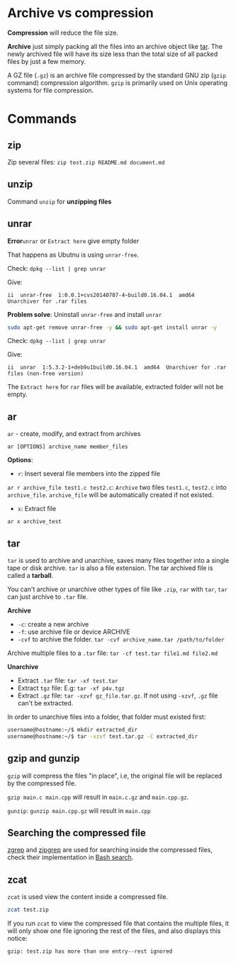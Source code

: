 # Archive vs compression

**Compression** will reduce the file size.

**Archive** just simply packing all the files into an archive object like [tar](#tar). The newly archived file will have its size less than the total size of all packed files by just a few memory.

A GZ file (``.gz``) is an archive file compressed by the standard GNU zip (``gzip`` command) compression algorithm. ``gzip`` is primarily used on Unix operating systems for file compression.

# Commands

## zip

Zip several files: ``zip test.zip README.md document.md``

## unzip

Command ``unzip`` for **unzipping files**

## unrar

**Error**``unrar`` or ``Extract here`` give empty folder

That happens as Ubutnu is using ``unrar-free``.

Check: ``dpkg --list | grep unrar``

Give:

```
ii  unrar-free  1:0.0.1+cvs20140707-4~build0.16.04.1  amd64  Unarchiver for .rar files
```

**Problem solve**: Uninstall ``unrar-free`` and install ``unrar`` 

```sh
sudo apt-get remove unrar-free -y && sudo apt-get install unrar -y
```
Check: ``dpkg --list | grep unrar``

Give:

```
ii  unrar  1:5.3.2-1+deb9u1build0.16.04.1  amd64  Unarchiver for .rar files (non-free version)
```

The ``Extract here`` for ``rar`` files will be available, extracted folder will not be empty. 

## ar

``ar`` - create, modify, and extract from archives

``ar [OPTIONS] archive_name member_files``

**Options**:

* ``r``: Insert several file members into the zipped file

``ar r archive_file test1.c test2.c``: ``Archive`` two files ``test1.c``, ``test2.c`` into ``archive_file``. ``archive_file`` will be automatically created if not existed.

* ``x``: Extract file

``ar x archive_test``

## tar

``tar`` is used to archive and unarchive, saves many files together into a single tape or disk archive. ``tar`` is also a file extension. The tar archived file is called a **tarball**.

You can't archive or unarchive other types of file like ``.zip``, ``rar`` with ``tar``, ``tar`` can just archive to ``.tar`` file.

**Archive**
* ``-c``: create a new archive
* ``-f``: use archive file or device ARCHIVE
* ``-cvf`` to archive the folder. ``tar -cvf archive_name.tar /path/to/folder``

Archive multiple files to a ``.tar`` file: ``tar -cf test.tar file1.md file2.md``

**Unarchive**
* Extract ``.tar`` file: ``tar -xf test.tar``
* Extract ``tgz`` file: E.g: ``tar -xf p4v.tgz``
* Extract ``.gz`` file: ``tar -xzvf gz_file.tar.gz``. If not using ``-xzvf``, ``.gz`` file can't be extracted.

In order to unarchive files into a folder, that folder must existed first:

```sh
username@hostname:~/$ mkdir extracted_dir
username@hostname:~/$ tar -xzvf test.tar.gz -C extracted_dir
```

## gzip and gunzip

``gzip`` will compress the files "in place", i.e, the original file will be replaced by the compressed file.

``gzip main.c main.cpp`` will result in ``main.c.gz`` and ``main.cpp.gz``.

``gunzip``: ``gunzip main.cpp.gz`` will result in ``main.cpp``

## Searching the compressed file

[zgrep](../../Bash%20script/Searching.md#zgrep) and [zipgrep](../../Bash%20script/Searching.md#zipgrep) are used for searching inside the compressed files, check their implementation in [Bash search]().

## zcat

``zcat`` is used view the content inside a compressed file.

```sh
zcat test.zip
```
If you run ``zcat`` to view the compressed file that contains the multiple files, it will only show one file ignoring the rest of the files, and also displays this notice:

```
gzip: test.zip has more than one entry--rest ignored
```
